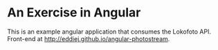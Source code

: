 # An Exercise in Angular

This is an example angular application that consumes the Lokofoto API. Front-end at http://eddiej.github.io/angular-photostream.
